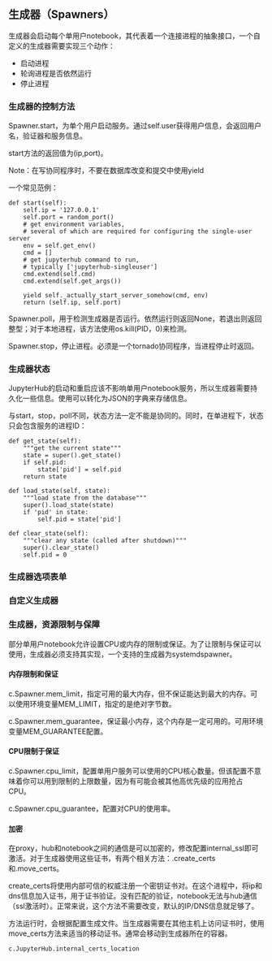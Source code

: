 ## 生成器（Spawners）

生成器会启动每个单用户notebook，其代表着一个连接进程的抽象接口，一个自定义的生成器需要实现三个动作：

- 启动进程
- 轮询进程是否依然运行
- 停止进程

### 生成器的控制方法

Spawner.start，为单个用户启动服务。通过self.user获得用户信息，会返回用户名，验证器和服务信息。

start方法的返回值为(ip,port)。

Note：在写协同程序时，不要在数据库改变和提交中使用yield

一个常见范例：

	def start(self):
	    self.ip = '127.0.0.1'
	    self.port = random_port()
	    # get environment variables,
	    # several of which are required for configuring the single-user server
	    env = self.get_env()
	    cmd = []
	    # get jupyterhub command to run,
	    # typically ['jupyterhub-singleuser']
	    cmd.extend(self.cmd)
	    cmd.extend(self.get_args())
	
	    yield self._actually_start_server_somehow(cmd, env)
	    return (self.ip, self.port)


Spawner.poll，用于检测生成器是否运行。依然运行则返回None，若退出则返回整型；对于本地进程，该方法使用os.kill(PID，0)来检测。

Spawner.stop，停止进程。必须是一个tornado协同程序，当进程停止时返回。

### 生成器状态

JupyterHub的启动和重启应该不影响单用户notebook服务，所以生成器需要持久化一些信息。使用可以转化为JSON的字典来存储信息。

与start，stop，poll不同，状态方法一定不能是协同的。同时，在单进程下，状态只会包含服务的进程ID：

	def get_state(self):
	    """get the current state"""
	    state = super().get_state()
	    if self.pid:
	        state['pid'] = self.pid
	    return state
	
	def load_state(self, state):
	    """load state from the database"""
	    super().load_state(state)
	    if 'pid' in state:
	        self.pid = state['pid']
	
	def clear_state(self):
	    """clear any state (called after shutdown)"""
	    super().clear_state()
	    self.pid = 0


### 生成器选项表单


### 自定义生成器


### 生成器，资源限制与保障
部分单用户notebook允许设置CPU或内存的限制或保证。为了让限制与保证可以使用，生成器必须支持其实现，一个支持的生成器为systemdspawner。

#### 内存限制和保证
c.Spawner.mem_limit，指定可用的最大内存，但不保证能达到最大的内存。可以使用环境变量MEM_LIMIT，指定的是绝对字节数。

c.Spawner.mem_guarantee，保证最小内存，这个内存是一定可用的。可用环境变量MEM_GUARANTEE配置。

#### CPU限制于保证
c.Spawner.cpu_limit，配置单用户服务可以使用的CPU核心数量。但该配置不意味着你可以用到限制的上限数量，因为有可能会被其他高优先级的应用抢占CPU。

c.Spawner.cpu_guarantee，配置对CPU的使用率。

#### 加密
在proxy，hub和notebook之间的通信是可以加密的，修改配置internal\_ssl即可激活。对于生成器使用这些证书，有两个相关方法：.create\_certs和.move\_certs。

create\_certs将使用内部可信的权威注册一个密钥证书对。在这个进程中，将ip和dns信息加入证书，用于证书验证。没有匹配的验证，notebook无法与hub通信（ssl激活时）。正常来说，这个方法不需要改变，默认的IP/DNS信息就足够了。

方法运行时，会根据配置生成文件。当生成器需要在其他主机上访问证书时，使用move\_certs方法来适当的移动证书。通常会移动到生成器所在的容器。

	c.JupyterHub.internal_certs_location

